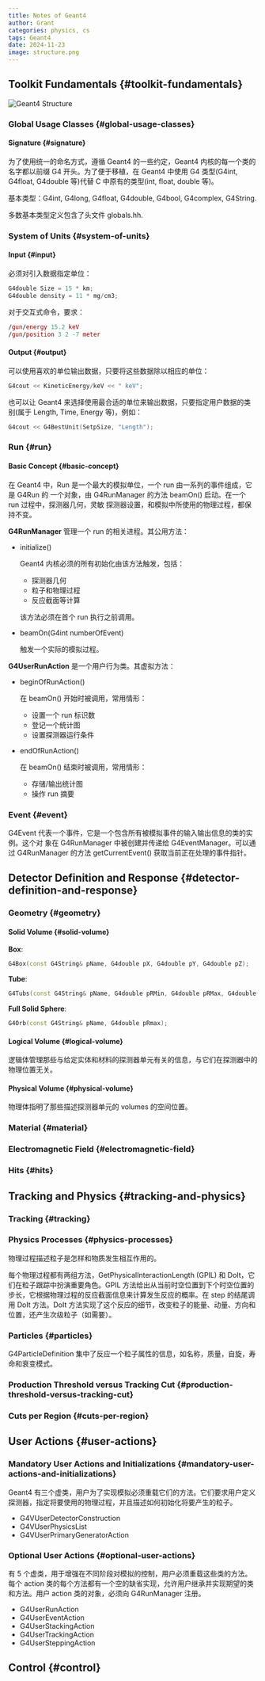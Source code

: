 ```yaml
---
title: Notes of Geant4
author: Grant
categories: physics, cs
tags: Geant4
date: 2024-11-23
image: structure.png
---
```


## Toolkit Fundamentals {#toolkit-fundamentals}

![Geant4 Structure](structure.png)

### Global Usage Classes {#global-usage-classes}


#### Signature {#signature}

为了使用统一的命名方式，遵循 Geant4 的一些约定，Geant4 内核的每一个类的名字都以前缀 G4 开头。为了便于移植，在 Geant4 中使用 G4 类型(G4int, G4float, G4double 等)代替 C 中原有的类型(int, float, double 等)。

基本类型：G4int, G4long, G4float, G4double, G4bool, G4complex, G4String.

多数基本类型定义包含了头文件 globals.hh.


### System of Units {#system-of-units}


#### Input {#input}

必须对引入数据指定单位：

```c++
G4double Size = 15 * km;
G4double density = 11 * mg/cm3;
```

对于交互式命令，要求：

```mac
/gun/energy 15.2 keV
/gun/position 3 2 -7 meter
```


#### Output {#output}

可以使用喜欢的单位输出数据，只要将这些数据除以相应的单位：

```c++
G4cout << KineticEnergy/keV << " keV";
```

也可以让 Geant4 来选择使用最合适的单位来输出数据，只要指定用户数据的类别(属于 Length, Time, Energy 等)，例如：

```c++
G4cout << G4BestUnit(SetpSize, "Length");
```


### Run {#run}


#### Basic Concept {#basic-concept}

在 Geant4 中，Run 是一个最大的模拟单位，一个 run 由一系列的事件组成，它是 G4Run 的 一个对象，由 G4RunManager 的方法 beamOn() 启动。在一个 run 过程中，探测器几何，灵敏 探测器设置，和模拟中所使用的物理过程，都保持不变。

**G4RunManager** 管理一个 run 的相关进程。其公用方法：

-   initialize()

    Geant4 内核必须的所有初始化由该方法触发，包括：

    -   探测器几何
    -   粒子和物理过程
    -   反应截面等计算

    该方法必须在首个 run 执行之前调用。

-   beamOn(G4int numberOfEvent)

    触发一个实际的模拟过程。

**G4UserRunAction** 是一个用户行为类。其虚拟方法：

-   beginOfRunAction()

    在 beamOn() 开始时被调用，常用情形：

    -   设置一个 run 标识数
    -   登记一个统计图
    -   设置探测器运行条件

-   endOfRunAction()

    在 beamOn() 结束时被调用，常用情形：

    -   存储/输出统计图
    -   操作 run 摘要


### Event {#event}

G4Event 代表一个事件，它是一个包含所有被模拟事件的输入输出信息的类的实例。这个对 象在 G4RunManager 中被创建并传递给 G4EventManager。可以通过 G4RunManager 的方法 getCurrentEvent() 获取当前正在处理的事件指针。


## Detector Definition and Response {#detector-definition-and-response}


### Geometry {#geometry}


#### Solid Volume {#solid-volume}

**Box**:

```c++
G4Box(const G4String& pName, G4double pX, G4double pY, G4double pZ);
```

**Tube**:

```c++
G4Tubs(const G4String& pName, G4double pRMin, G4double pRMax, G4double pDz, G4double pSPhi, G4double pDPhi);
```

**Full Solid Sphere**:

```c++
G4Orb(const G4String& pName, G4double pRmax);
```


#### Logical Volume {#logical-volume}

逻辑体管理那些与给定实体和材料的探测器单元有关的信息，与它们在探测器中的物理位置无关。


#### Physical Volume {#physical-volume}

物理体指明了那些描述探测器单元的 volumes 的空间位置。


### Material {#material}


### Electromagnetic Field {#electromagnetic-field}


### Hits {#hits}


## Tracking and Physics {#tracking-and-physics}


### Tracking {#tracking}


### Physics Processes {#physics-processes}

物理过程描述粒子是怎样和物质发生相互作用的。

每个物理过程都有两组方法，GetPhysicalInteractionLength (GPIL) 和 DoIt，它们在粒子跟踪中扮演重要角色。GPIL 方法给出从当前时空位置到下个时空位置的步长，它根据物理过程的反应截面信息来计算发生反应的概率。在 step 的结尾调用 DoIt 方法。DoIt 方法实现了这个反应的细节，改变粒子的能量、动量、方向和位置，还产生次级粒子（如需要）。


### Particles {#particles}

G4ParticleDefinition 集中了反应一个粒子属性的信息，如名称，质量，自旋，寿命和衰变模式。


### Production Threshold versus Tracking Cut {#production-threshold-versus-tracking-cut}


### Cuts per Region {#cuts-per-region}


## User Actions {#user-actions}


### Mandatory User Actions and Initializations {#mandatory-user-actions-and-initializations}

Geant4 有三个虚类，用户为了实现模拟必须重载它们的方法。它们要求用户定义探测器，指定将要使用的物理过程，并且描述如何初始化将要产生的粒子。

-   G4VUserDetectorConstruction
-   G4VUserPhysicsList
-   G4VUserPrimaryGeneratorAction


### Optional User Actions {#optional-user-actions}

有 5 个虚类，用于增强在不同阶段对模拟的控制，用户必须重载这些类的方法。每个 action 类的每个方法都有一个空的缺省实现，允许用户继承并实现期望的类和方法。用户 action 类的对象，必须向 G4RunManager 注册。

-   G4UserRunAction
-   G4UserEventAction
-   G4UserStackingAction
-   G4UserTrackingAction
-   G4UserSteppingAction


## Control {#control}
